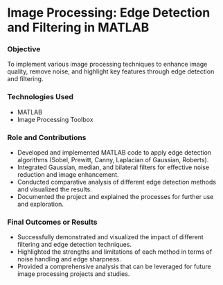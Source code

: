 # Image Processing: Edge Detection and Filtering in MATLAB

### Objective
To implement various image processing techniques to enhance image quality, remove noise, and highlight key features through edge detection and filtering.

### Technologies Used
- MATLAB
- Image Processing Toolbox

### Role and Contributions
- Developed and implemented MATLAB code to apply edge detection algorithms (Sobel, Prewitt, Canny, Laplacian of Gaussian, Roberts).
- Integrated Gaussian, median, and bilateral filters for effective noise reduction and image enhancement.
- Conducted comparative analysis of different edge detection methods and visualized the results.
- Documented the project and explained the processes for further use and exploration.

### Final Outcomes or Results
- Successfully demonstrated and visualized the impact of different filtering and edge detection techniques.
- Highlighted the strengths and limitations of each method in terms of noise handling and edge sharpness.
- Provided a comprehensive analysis that can be leveraged for future image processing projects and studies.
